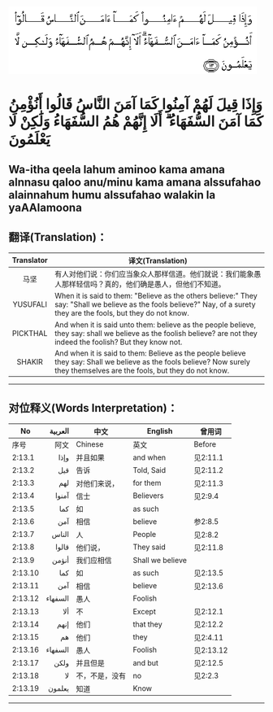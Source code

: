 ![002:013](images/002_013.gif)

#  وَإِذَا قِيلَ لَهُمْ آمِنُوا كَمَا آمَنَ النَّاسُ قَالُوا أَنُؤْمِنُ كَمَا آمَنَ السُّفَهَاءُ ۗ أَلَا إِنَّهُمْ هُمُ السُّفَهَاءُ وَلَٰكِنْ لَا يَعْلَمُونَ 

## Wa-itha qeela lahum aminoo kama amana alnnasu qaloo anu/minu kama amana alssufahao alainnahum humu alssufahao walakin la yaAAlamoona

## 翻译(Translation)：

| Translator | 译文(Translation)                                            |
|:----------:| ------------------------------------------------------------ |
| 马坚       | 有人对他们说：你们应当象众人那样信道。他们就说：我们能象愚人那样轻信吗？真的，他们确是愚人，但他们不知道。 |
| YUSUFALI   | When it is said to them: "Believe as the others believe:" They say: "Shall we believe as the fools believe?" Nay, of a surety they are the fools, but they do not know. |
| PICKTHAL   | And when it is said unto them: believe as the people believe, they say: shall we believe as the foolish believe? are not they indeed the foolish? But they know not. |
| SHAKIR     | And when it is said to them: Believe as the people believe they say: Shall we believe as the fools believe? Now surely they themselves are the fools, but they do not know. |

---

## 对位释义(Words Interpretation)：

| No      | العربية | 中文           | English          | 曾用词    |
| ------- | ------: | -------------- | ---------------- | --------- |
| 序号    |    阿文 | Chinese        | 英文             | Before    |
| 2:13.1  |    وإذا | 并且如果       | and when         | 见2:11.1  |
| 2:13.2  |     قيل | 告诉           | Told, Said       | 见2:11.2  |
| 2:13.3  |     لهم | 对他们来说，   | for them         | 见2:11.3  |
| 2:13.4  |   آمنوا | 信士           | Believers        | 见2:9.4   |
| 2:13.5  |     كما | 如             | as such          |           |
| 2:13.6  |     آمن | 相信           | believe          | 参2:8.5   |
| 2:13.7  |   الناس | 人             | People           | 见2:8.2   |
| 2:13.8  |   قالوا | 他们说，       | They said        | 见2:11.8  |
| 2:13.9  |   أنؤمن | 我们应相信     | Shall we believe |           |
| 2:13.10 |     كما | 如             | as such          | 见2:13.5  |
| 2:13.11 |     آمن | 相信           | believe          | 见2:13.6  |
| 2:13.12 | السفهاء | 愚人           | Foolish          |           |
| 2:13.13 |     ألا | 不             | Except           | 见2:12.1  |
| 2:13.14 |    إنهم | 他们           | that they        | 见2:12.2  |
| 2:13.15 |      هم | 他们           | they             | 见2:4.11  |
| 2:13.16 | السفهاء | 愚人           | Foolish          | 见2:13.12 |
| 2:13.17 |    ولكن | 并且但是       | and but          | 见2:12.5  |
| 2:13.18 |      لا | 不，不是，没有 | no               | 见2:2.3   |
| 2:13.19 |  يعلمون | 知道           | Know             |           |

---
